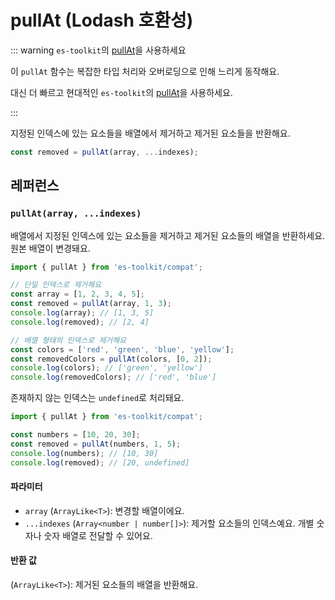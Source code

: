 # pullAt (Lodash 호환성)

::: warning `es-toolkit`의 [pullAt](../../array/pullAt.md)을 사용하세요

이 `pullAt` 함수는 복잡한 타입 처리와 오버로딩으로 인해 느리게 동작해요.

대신 더 빠르고 현대적인 `es-toolkit`의 [pullAt](../../array/pullAt.md)을 사용하세요.

:::

지정된 인덱스에 있는 요소들을 배열에서 제거하고 제거된 요소들을 반환해요.

```typescript
const removed = pullAt(array, ...indexes);
```

## 레퍼런스

### `pullAt(array, ...indexes)`

배열에서 지정된 인덱스에 있는 요소들을 제거하고 제거된 요소들의 배열을 반환하세요. 원본 배열이 변경돼요.

```typescript
import { pullAt } from 'es-toolkit/compat';

// 단일 인덱스로 제거해요
const array = [1, 2, 3, 4, 5];
const removed = pullAt(array, 1, 3);
console.log(array); // [1, 3, 5]
console.log(removed); // [2, 4]

// 배열 형태의 인덱스로 제거해요
const colors = ['red', 'green', 'blue', 'yellow'];
const removedColors = pullAt(colors, [0, 2]);
console.log(colors); // ['green', 'yellow']
console.log(removedColors); // ['red', 'blue']
```

존재하지 않는 인덱스는 `undefined`로 처리돼요.

```typescript
import { pullAt } from 'es-toolkit/compat';

const numbers = [10, 20, 30];
const removed = pullAt(numbers, 1, 5);
console.log(numbers); // [10, 30]
console.log(removed); // [20, undefined]
```

#### 파라미터

- `array` (`ArrayLike<T>`): 변경할 배열이에요.
- `...indexes` (`Array<number | number[]>`): 제거할 요소들의 인덱스예요. 개별 숫자나 숫자 배열로 전달할 수 있어요.

#### 반환 값

(`ArrayLike<T>`): 제거된 요소들의 배열을 반환해요.
